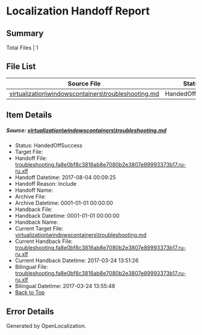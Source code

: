 # <a name='report-top'></a> Localization Handoff Report

## Summary
 Total Files | 1

## File List
 Source File | Status | Details 
 ----------- | ------ | ------- 
 [virtualization\windowscontainers\troubleshooting.md](https://github.com/Microsoft/Virtualization-Documentation-Private/blob/1cbc3a15428d7912596fdb3489f4529aaa9af3dd/virtualization/windowscontainers/troubleshooting.md) | HandedOffSuccess | [Details](#2f0d0d9f7e7cfc97427deeab9b42c0e684028c28404)

## Item Details
##### <a name='2f0d0d9f7e7cfc97427deeab9b42c0e684028c28404'></a> Source: [virtualization\windowscontainers\troubleshooting.md](https://github.com/Microsoft/Virtualization-Documentation-Private/blob/1cbc3a15428d7912596fdb3489f4529aaa9af3dd/virtualization/windowscontainers/troubleshooting.md)
* Status: HandedOffSuccess
* Target File: 
* Handoff File: [troubleshooting.fa8e0bf8c3816ab8e7080b2e3807e89993373b17.ru-ru.xlf](https://github.com/MicrosoftDocs/Virtualization-Documentation-Private.handoff/blob/93aad158b992d2f203ca91880b763db975d74e9c/ol-handoff/MicrosoftDocs/Virtualization-Documentation-Private.ru-ru/live/troubleshooting.fa8e0bf8c3816ab8e7080b2e3807e89993373b17.ru-ru.xlf)
* Handoff Datetime: 2017-08-04 00:09:25
* Handoff Reason: Include
* Handoff Name: 
* Archive File: 
* Archive Datetime: 0001-01-01 00:00:00
* Handback File: 
* Handback Datetime: 0001-01-01 00:00:00
* Handback Name: 
* Current Target File: [virtualization\windowscontainers\troubleshooting.md](https://github.com/MicrosoftDocs/Virtualization-Documentation-Private.ru-ru/blob/acb5c88f6cafcc4ed2e300234c2f1a456634af10/virtualization/windowscontainers/troubleshooting.md)
* Current Handback File: [troubleshooting.fa8e0bf8c3816ab8e7080b2e3807e89993373b17.ru-ru.xlf](https://github.com/MicrosoftDocs/Virtualization-Documentation-Private.handback/blob/21bfd91373f92b540f1a914790bb4d09fe99bf58/ol-handback/Microsoft/Virtualization-Documentation-Private.ru-ru/live/troubleshooting.fa8e0bf8c3816ab8e7080b2e3807e89993373b17.ru-ru.xlf)
* Current Handback Datetime: 2017-03-24 13:51:26
* Bilingual File: [troubleshooting.fa8e0bf8c3816ab8e7080b2e3807e89993373b17.ru-ru.xlf](https://github.com/MicrosoftDocs/Virtualization-Documentation-Private.handback/blob/21bfd91373f92b540f1a914790bb4d09fe99bf58/ol-handback/Microsoft/Virtualization-Documentation-Private.ru-ru/live/troubleshooting.fa8e0bf8c3816ab8e7080b2e3807e89993373b17.ru-ru.xlf)
* Bilingual Datetime: 2017-03-24 13:55:48
* [Back to Top](#report-top)


## Error Details

Generated by OpenLocalization.
